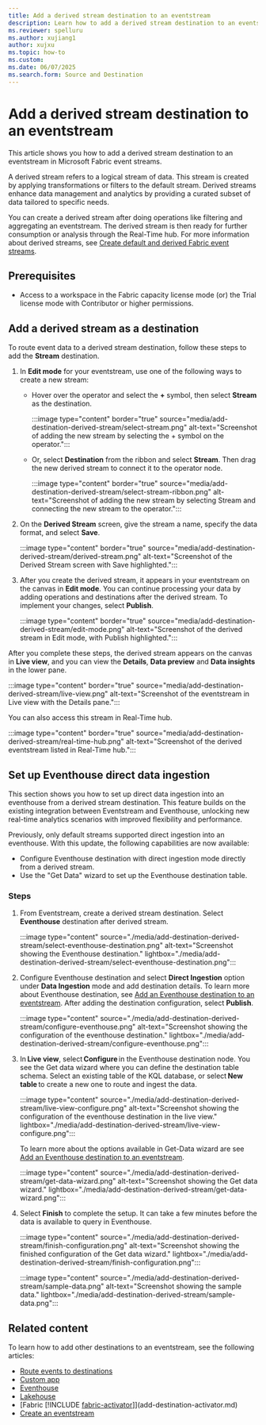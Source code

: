 ```yaml
---
title: Add a derived stream destination to an eventstream
description: Learn how to add a derived stream destination to an eventstream.
ms.reviewer: spelluru
ms.author: xujiang1
author: xujxu
ms.topic: how-to
ms.custom:
ms.date: 06/07/2025
ms.search.form: Source and Destination
---
```


# Add a derived stream destination to an eventstream

This article shows you how to add a derived stream destination to an eventstream in Microsoft Fabric event streams.

A derived stream refers to a logical stream of data. This stream is created by applying transformations or filters to the default stream. Derived streams enhance data management and analytics by providing a curated subset of data tailored to specific needs.

You can create a derived stream after doing operations like filtering and aggregating an eventstream. The derived stream is then ready for further consumption or analysis through the Real-Time hub. For more information about derived streams, see [Create default and derived Fabric event streams](create-default-derived-streams.md).

## Prerequisites

- Access to a workspace in the Fabric capacity license mode (or) the Trial license mode with Contributor or higher permissions. 

## Add a derived stream as a destination

To route event data to a derived stream destination, follow these steps to add the **Stream** destination.

1. In **Edit mode** for your eventstream, use one of the following ways to create a new stream:

   - Hover over the operator and select the **+** symbol, then select **Stream** as the destination.

     :::image type="content" border="true" source="media/add-destination-derived-stream/select-stream.png" alt-text="Screenshot of adding the new stream by selecting the + symbol on the operator.":::

   - Or, select **Destination** from the ribbon and select **Stream**. Then drag the new derived stream to connect it to the operator node.

     :::image type="content" border="true" source="media/add-destination-derived-stream/select-stream-ribbon.png" alt-text="Screenshot of adding the new stream by selecting Stream and connecting the new stream to the operator.":::

1. On the **Derived Stream** screen, give the stream a name, specify the data format, and select **Save**.

   :::image type="content" border="true" source="media/add-destination-derived-stream/derived-stream.png" alt-text="Screenshot of the Derived Stream screen with Save highlighted.":::

1. After you create the derived stream, it appears in your eventstream on the canvas in **Edit mode**. You can continue processing your data by adding operations and destinations after the derived stream. To implement your changes, select **Publish**.

   :::image type="content" border="true" source="media/add-destination-derived-stream/edit-mode.png" alt-text="Screenshot of the derived stream in Edit mode, with Publish highlighted.":::

After you complete these steps, the derived stream appears on the canvas in **Live view**, and you can view the **Details**, **Data preview** and **Data insights** in the lower pane.

:::image type="content" border="true" source="media/add-destination-derived-stream/live-view.png" alt-text="Screenshot of the eventstream in Live view with the Details pane.":::

You can also access this stream in Real-Time hub.

:::image type="content" border="true" source="media/add-destination-derived-stream/real-time-hub.png" alt-text="Screenshot of the derived eventstream listed in Real-Time hub.":::


## Set up Eventhouse direct data ingestion 
This section shows you how to set up direct data ingestion into an eventhouse from a derived stream destination. This feature builds on the existing integration between Eventstream and Eventhouse, unlocking new real-time analytics scenarios with improved flexibility and performance. 

Previously, only default streams supported direct ingestion into an eventhouse. With this update, the following capabilities are now available: 

- Configure Eventhouse destination with direct ingestion mode directly from a derived stream. 
- Use the "Get Data" wizard to set up the Eventhouse destination table.

### Steps

1. From Eventstream, create a derived stream destination. Select **Eventhouse** destination after derived stream.  

    :::image type="content" source="./media/add-destination-derived-stream/select-eventhouse-destination.png" alt-text="Screenshot showing the Eventhouse destination." lightbox="./media/add-destination-derived-stream/select-eventhouse-destination.png":::
1. Configure Eventhouse destination and select **Direct Ingestion** option under **Data Ingestion** mode and add destination details. To learn more about Eventhouse destination, see [Add an Eventhouse destination to an eventstream](add-destination-kql-database.md). After adding the destination configuration, select **Publish**.  

    :::image type="content" source="./media/add-destination-derived-stream/configure-eventhouse.png" alt-text="Screenshot showing the configuration of the eventhouse destination." lightbox="./media/add-destination-derived-stream/configure-eventhouse.png":::
1. In **Live view**, select **Configure** in the Eventhouse destination node. You see the Get data wizard where you can define the destination table schema. Select an existing table of the KQL database, or select **New table** to create a new one to route and ingest the data. 

    :::image type="content" source="./media/add-destination-derived-stream/live-view-configure.png" alt-text="Screenshot showing the configuration of the eventhouse destination in the live view." lightbox="./media/add-destination-derived-stream/live-view-configure.png":::

    To learn more about the options available in Get-Data wizard are see [Add an Eventhouse destination to an eventstream](add-destination-kql-database.md).

    :::image type="content" source="./media/add-destination-derived-stream/get-data-wizard.png" alt-text="Screenshot showing the Get data wizard." lightbox="./media/add-destination-derived-stream/get-data-wizard.png":::
1. Select **Finish** to complete the setup. It can take a few minutes before the data is available to query in Eventhouse.  

     :::image type="content" source="./media/add-destination-derived-stream/finish-configuration.png" alt-text="Screenshot showing the finished configuration of the Get data wizard." lightbox="./media/add-destination-derived-stream/finish-configuration.png":::

      :::image type="content" source="./media/add-destination-derived-stream/sample-data.png" alt-text="Screenshot showing the sample data." lightbox="./media/add-destination-derived-stream/sample-data.png":::

## Related content 

To learn how to add other destinations to an eventstream, see the following articles: 

- [Route events to destinations ](add-manage-eventstream-destinations.md)
- [Custom app](add-destination-custom-app.md)
- [Eventhouse](add-destination-kql-database.md)
- [Lakehouse](add-destination-lakehouse.md)
- [Fabric [!INCLUDE [fabric-activator](../includes/fabric-activator.md)]](add-destination-activator.md)
- [Create an eventstream](create-manage-an-eventstream.md)
